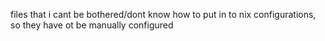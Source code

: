 files that i cant be bothered/dont know how to put in to nix configurations, so they have ot be manually configured
